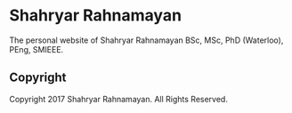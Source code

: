 # Shahryar Rahnamayan

The personal website of Shahryar Rahnamayan BSc, MSc, PhD (Waterloo), PEng, SMIEEE.


## Copyright

Copyright 2017 Shahryar Rahnamayan. All Rights Reserved.